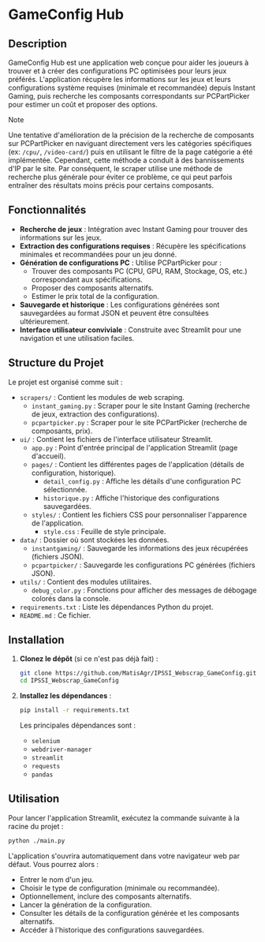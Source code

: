 # GameConfig Hub

## Description

GameConfig Hub est une application web conçue pour aider les joueurs à trouver et à créer des configurations PC optimisées pour leurs jeux préférés. L'application récupère les informations sur les jeux et leurs configurations système requises (minimale et recommandée) depuis Instant Gaming, puis recherche les composants correspondants sur PCPartPicker pour estimer un coût et proposer des options.

> [!NOTE]
> Une tentative d'amélioration de la précision de la recherche de composants sur PCPartPicker en naviguant directement vers les catégories spécifiques (ex: `/cpu/`, `/video-card/`) puis en utilisant le filtre de la page catégorie a été implémentée. Cependant, cette méthode a conduit à des bannissements d'IP par le site. Par conséquent, le scraper utilise une méthode de recherche plus générale pour éviter ce problème, ce qui peut parfois entraîner des résultats moins précis pour certains composants.


## Fonctionnalités

*   **Recherche de jeux** : Intégration avec Instant Gaming pour trouver des informations sur les jeux.
*   **Extraction des configurations requises** : Récupère les spécifications minimales et recommandées pour un jeu donné.
*   **Génération de configurations PC** : Utilise PCPartPicker pour :
    *   Trouver des composants PC (CPU, GPU, RAM, Stockage, OS, etc.) correspondant aux spécifications.
    *   Proposer des composants alternatifs.
    *   Estimer le prix total de la configuration.
*   **Sauvegarde et historique** : Les configurations générées sont sauvegardées au format JSON et peuvent être consultées ultérieurement.
*   **Interface utilisateur conviviale** : Construite avec Streamlit pour une navigation et une utilisation faciles.

## Structure du Projet

Le projet est organisé comme suit :

*   `scrapers/` : Contient les modules de web scraping.
    *   `instant_gaming.py` : Scraper pour le site Instant Gaming (recherche de jeux, extraction des configurations).
    *   `pcpartpicker.py` : Scraper pour le site PCPartPicker (recherche de composants, prix).
*   `ui/` : Contient les fichiers de l'interface utilisateur Streamlit.
    *   `app.py` : Point d'entrée principal de l'application Streamlit (page d'accueil).
    *   `pages/` : Contient les différentes pages de l'application (détails de configuration, historique).
        *   `detail_config.py` : Affiche les détails d'une configuration PC sélectionnée.
        *   `historique.py` : Affiche l'historique des configurations sauvegardées.
    *   `styles/` : Contient les fichiers CSS pour personnaliser l'apparence de l'application.
        *   `style.css` : Feuille de style principale.
*   `data/` : Dossier où sont stockées les données.
    *   `instantgaming/` : Sauvegarde les informations des jeux récupérées (fichiers JSON).
    *   `pcpartpicker/` : Sauvegarde les configurations PC générées (fichiers JSON).
*   `utils/` : Contient des modules utilitaires.
    *   `debug_color.py` : Fonctions pour afficher des messages de débogage colorés dans la console.
*   `requirements.txt` : Liste les dépendances Python du projet.
*   `README.md` : Ce fichier.

## Installation

1.  **Clonez le dépôt** (si ce n'est pas déjà fait) :
    ```bash
    git clone https://github.com/MatisAgr/IPSSI_Webscrap_GameConfig.git
    cd IPSSI_Webscrap_GameConfig
    ```

2.  **Installez les dépendances** :
    ```bash
    pip install -r requirements.txt
    ```
    Les principales dépendances sont :
    *   `selenium`
    *   `webdriver-manager`
    *   `streamlit`
    *   `requests`
    *   `pandas`

## Utilisation

Pour lancer l'application Streamlit, exécutez la commande suivante à la racine du projet :

```bash
python ./main.py
```

L'application s'ouvrira automatiquement dans votre navigateur web par défaut. Vous pourrez alors :

- Entrer le nom d'un jeu.
- Choisir le type de configuration (minimale ou recommandée).
- Optionnellement, inclure des composants alternatifs.
- Lancer la génération de la configuration.
- Consulter les détails de la configuration générée et les composants alternatifs.
- Accéder à l'historique des configurations sauvegardées.
